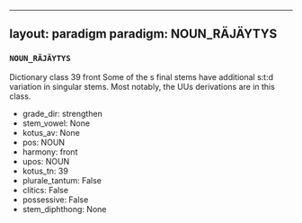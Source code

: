 
---
layout: paradigm
paradigm: NOUN_RÄJÄYTYS
---
### ` NOUN_RÄJÄYTYS `

Dictionary class 39 front Some of the s final stems have additional s:t:d variation in singular stems. Most notably, the UUs derivations are in this class.
* grade_dir: strengthen
* stem_vowel: None
* kotus_av: None
* pos: NOUN
* harmony: front
* upos: NOUN
* kotus_tn: 39
* plurale_tantum: False
* clitics: False
* possessive: False
* stem_diphthong: None
